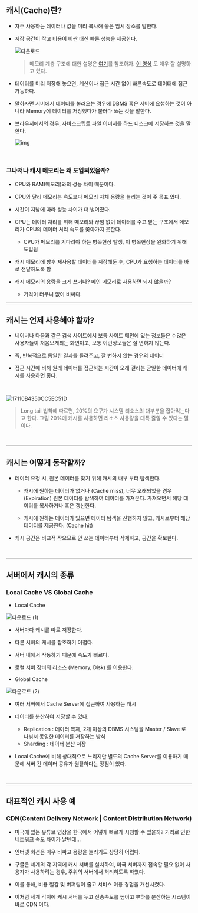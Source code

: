 ## 캐시(Cache)란?

- 자주 사용하는 데이터나 값을 미리 복사해 놓은 임시 장소를 말한다.

- 저장 공간이 작고 비용이 비싼 대신 빠른 성능을 제공한다.

  ![다운로드](https://user-images.githubusercontent.com/50399804/132229275-1f99fa2e-ca94-44c6-aa5a-c1fcd4773e57.png)

  >  메모리 계층 구조에 대한 설명은 [여기](https://gourmet-eundong.tistory.com/22)를 참조하자. [이 영상](https://youtu.be/c33ojJ7kE7M) 도 매우 잘 설명하고 있다.

- 데이터를 미리 저장해 놓으면, 계산이나 접근 시간 없이 빠른속도로 데이터에 접근 가능하다.

- 말하자면 서버에서 데이터를 불러오는 경우에 DBMS 혹은 서버에 요청하는 것이 아니라 Memory에 데이터를 저장했다가 불러다 쓰는 것을 말한다.

- 브라우저에서의 경우, 자바스크립트 파일 이미지를 하드 디스크에 저장하는 것을 말한다.

  ![img](https://user-images.githubusercontent.com/50399804/132231485-cc76d6b5-73fb-4ba3-9e99-f0c4b6804e50.png)

<br>

### 그나저나 캐시 메모리는 왜 도입되었을까?

- CPU와 RAM(메모리)와의 성능 차이 때문이다.

- CPU와 달리 메모리는 속도보다 메모리 자체 용량을 늘리는 것이 주 목표 였다.

- 시간이 지남에 따라 성능 차이가 더 벌어졌다.

- CPU는 데이터 처리를 위해 메모리와 끊임 없이 데이터를 주고 받는 구조에서 메모리가 CPU의 데이터 처리 속도를 쫓아가지 못한다.

  - CPU가 메모리를 기다려야 하는 병목현상 발생, 이 병목현상을 완화하기 위해 도입됨

- 캐시 메모리에 향후 재사용할 데이터를 저장해둔 후, CPU가 요청하는 데이터를 바로 전달하도록 함

- 캐시 메모리의 용량을 크게 쓰거나? 메인 메모리로 사용하면 되지 않을까?
  - 가격이 터무니 없이 비싸다.

---

## 캐시는 언제 사용해야 할까?

- 네이버나 다음과 같은 검색 사이트에서 보통 사이트 메인에 있는 정보들은 수많은 사용자들이 처음보게되는 화면이고, 보통 이런정보들은 잘 변하지 않는다.

- 즉, 반복적으로 동일한 결과를 돌려주고, 잘 변하지 않는 경우의 데이터

- 접근 시간에 비해 원래 데이터를 접근하는 시간이 오래 걸리는 균일한 데이터에 캐시를 사용하면 좋다.

<br>

![17110B4350CC5EC51D](https://user-images.githubusercontent.com/50399804/132230034-af021bca-0241-4a33-8562-8867a31a5b9b.jpeg)

> Long tail 법칙에 따르면, 20%의 요구가 시스템 리소스의 대부분을 잡아먹는다고 한다. 그럼 20%에 캐시를 사용하면 리소스 사용량을 대폭 줄일 수 있다는 말이다.

<br>

---

## 캐시는 어떻게 동작할까?

- 데이터 요청 시, 원본 데이터를 찾기 위해 캐시의 내부 부터 탐색한다.

  - 캐시에 원하는 데이터가 없거나 (Cache miss), 너무 오래되었을 경우(Expiration) 원본 데이터를 탐색하여 데이터를 가져온다. 가져오면서 해당 데이터를 복사하거나 혹은 갱신한다.

  - 캐시에 원하는 데이터가 있으면 데이터 탐색을 진행하지 않고, 캐시로부터 해당 데이터를 제공한다. (Cache hit)

- 캐시 공간은 비교적 작으므로 안 쓰는 데이터부터 삭제하고, 공간을 확보한다.

<br>

---

## 서버에서 캐시의 종류

### Local Cache VS Global Cache

- Local Cache

![다운로드 (1)](https://user-images.githubusercontent.com/50399804/132232054-79374b79-c411-4746-893b-40d947465ca2.png)

- 서버마다 캐시를 따로 저장한다.

- 다른 서버의 캐시를 참조하기 어렵다.

- 서버 내에서 작동하기 때문에 속도가 빠르다.

- 로컬 서버 장비의 리소스 (Memory, Disk) 를 이용한다.

- Global Cache

![다운로드 (2)](https://user-images.githubusercontent.com/50399804/132232052-718d2247-fea6-40e1-b089-5c17d3942bc2.png)

- 여러 서버에서 Cache Server에 접근하여 사용하는 캐시

- 데이터를 분산하여 저장할 수 있다.

  - Replication : 데이터 복제, 2개 이상의 DBMS 시스템을 Master / Slave 로 나눠서 동일한 데이터를 저장하는 방식
  - Sharding : 데이터 분산 저장

- Local Cache에 비해 상대적으로 느리지만 별도의 Cache Server를 이용하기 때문에 서버 간 데이터 공유가 원활하다는 장점이 있다.

<br>

---

## 대표적인 캐시 사용 예

### CDN(Content Delivery Network | Content Distribution Network)

- 미국에 있는 유튜브 영상을 한국에서 어떻게 빠르게 시청할 수 있을까? 거리로 인한 네트워크 속도 차이가 날텐데...

- 인터넷 회선은 매우 비싸고 용량을 늘리기도 상당히 어렵다.

- 구글은 세계의 각 지역에 캐시 서버를 설치하여, 미국 서버까지 접속할 필요 없이 사용자가 사용하려는 경우, 주위의 서버에서 처리하도록 하였다.

- 이를 통해, 비용 절감 및 버퍼링이 줄고 서비스 이용 경험을 개선시켰다.

- 이처럼 세계 각지에 캐시 서버를 두고 전송속도를 높이고 부하를 분산하는 시스템이 바로 CDN 이다.
